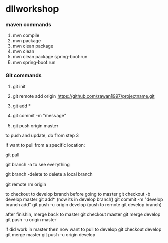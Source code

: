 # dllworkshop

### maven commands
1. mvn compile
2. mvn package
3. mvn clean package
4. mvn clean
5. mvn clean package spring-boot:run
6. mvn spring-boot:run

### Git commands
1. git init

2. git remote add origin https://github.com/zawan1997/projectname.git

3. git add *

4. git commit -m "message"

5. git push origin master 

to push and update, do from step 3 

If want to pull from a specific location:

git pull <repo name>

git branch -a to see everything

git branch -delete <branch name> to delete a local branch

git remote rm origin <to delete origin>

to checkout to develop branch before going to master
git checkout -b develop master
git add* (now its in develop branch)
git commit -m "develop branch add"
git push -u origin develop (push to remote git develop branch)

after finishin, merge back to master 
git checkout master <to go into master and to make it default>
git merge develop <to update master with things from develop>
git push -u origin master <push to remote master>

if did work in master then now want to pull to develop
git checkout develop
git merge master
git push -u origin develop
